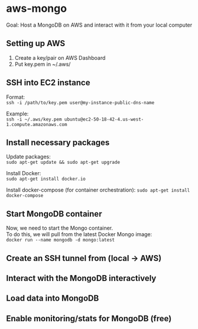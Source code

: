 # aws-mongo
Goal: Host a MongoDB on AWS and interact with it from your local computer

## Setting up AWS
1. Create a key/pair on AWS Dashboard
2. Put key.pem in ~/.aws/

## SSH into EC2 instance

Format: \
`ssh -i /path/to/key.pem user@my-instance-public-dns-name`

Example: \
`ssh -i ~/.aws/key.pem ubuntu@ec2-50-18-42-4.us-west-1.compute.amazonaws.com`


## Install necessary packages

Update packages: \
`sudo apt-get update && sudo apt-get upgrade`

Install Docker: \
`sudo apt-get install docker.io`

Install docker-compose (for container orchestration):
`sudo apt-get install docker-compose`

## Start MongoDB container
Now, we need to start the Mongo container. \
To do this, we will pull from the latest Docker Mongo image: \
`docker run --name mongodb -d mongo:latest`

## Create an SSH tunnel from (local -> AWS)

## Interact with the MongoDB interactively

## Load data into MongoDB

## Enable monitoring/stats for MongoDB (free)

